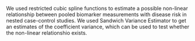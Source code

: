 We used restricted cubic spline functions to estimate a possible non-linear relationship between pooled biomarker measurements with disease risk in nested case-control studies.
We used Sandwich Variance Estimator to get an estimates of the coefficient variance, which can be used to test whether the non-linear relationshio exists.

